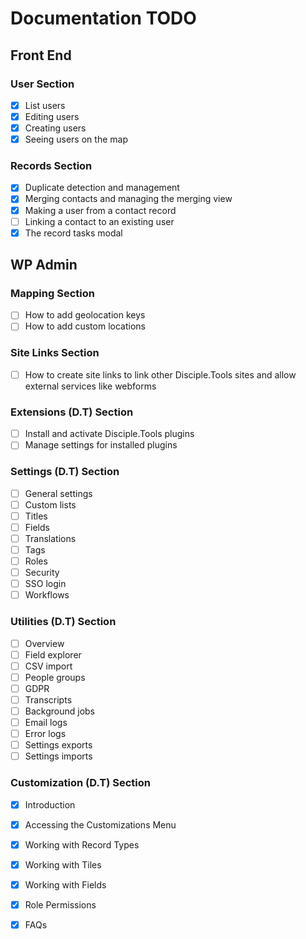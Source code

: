 # Documentation TODO

## Front End

### User Section
- [x] List users
- [x] Editing users
- [x] Creating users
- [x] Seeing users on the map

### Records Section
- [x] Duplicate detection and management
- [x] Merging contacts and managing the merging view
- [x] Making a user from a contact record
- [ ] Linking a contact to an existing user
- [x] The record tasks modal

## WP Admin

### Mapping Section
- [ ] How to add geolocation keys
- [ ] How to add custom locations

### Site Links Section
- [ ] How to create site links to link other Disciple.Tools sites and allow external services like webforms

### Extensions (D.T) Section
- [ ] Install and activate Disciple.Tools plugins
- [ ] Manage settings for installed plugins

### Settings (D.T) Section
- [ ] General settings
- [ ] Custom lists
- [ ] Titles
- [ ] Fields
- [ ] Translations
- [ ] Tags
- [ ] Roles
- [ ] Security
- [ ] SSO login
- [ ] Workflows

### Utilities (D.T) Section
- [ ] Overview
- [ ] Field explorer
- [ ] CSV import
- [ ] People groups
- [ ] GDPR
- [ ] Transcripts
- [ ] Background jobs
- [ ] Email logs
- [ ] Error logs
- [ ] Settings exports
- [ ] Settings imports

### Customization (D.T) Section
- [x] Introduction
- [x] Accessing the Customizations Menu
- [x] Working with Record Types
- [x] Working with Tiles
- [x] Working with Fields
- [x] Role Permissions
- [x] FAQs



